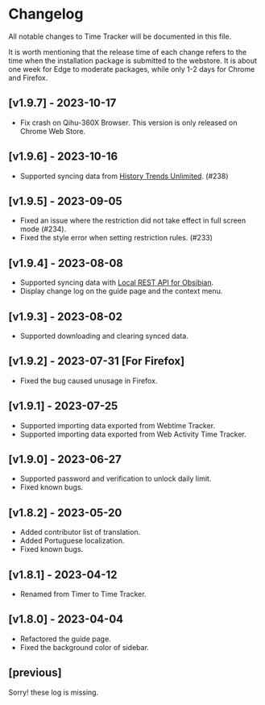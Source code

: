 # Changelog

All notable changes to Time Tracker will be documented in this file.

It is worth mentioning that the release time of each change refers to the time when the installation package is submitted to the webstore. It is about one week for Edge to moderate packages, while only 1-2 days for Chrome and Firefox.

## [v1.9.7] - 2023-10-17

- Fix crash on Qihu-360X Browser. This version is only released on Chrome Web Store.

## [v1.9.6] - 2023-10-16

- Supported syncing data from [History Trends Unlimited](https://chrome.google.com/webstore/detail/history-trends-unlimited/pnmchffiealhkdloeffcdnbgdnedheme). (#238)

## [v1.9.5] - 2023-09-05

- Fixed an issue where the restriction did not take effect in full screen mode (#234).
- Fixed the style error when setting restriction rules. (#233)

## [v1.9.4] - 2023-08-08

- Supported syncing data with [Local REST API for Obsibian](https://github.com/coddingtonbear/obsidian-local-rest-api).
- Display change log on the guide page and the context menu.

## [v1.9.3] - 2023-08-02

- Supported downloading and clearing synced data.

## [v1.9.2] - 2023-07-31 [For Firefox]

- Fixed the bug caused unusage in Firefox.

## [v1.9.1] - 2023-07-25

- Supported importing data exported from Webtime Tracker.
- Supported importing data exported from Web Activity Time Tracker.

## [v1.9.0] - 2023-06-27

- Supported password and verification to unlock daily limit.
- Fixed known bugs.

## [v1.8.2] - 2023-05-20

- Added contributor list of translation.
- Added Portuguese localization.
- Fixed known bugs.

## [v1.8.1] - 2023-04-12

- Renamed from Timer to Time Tracker.

## [v1.8.0] - 2023-04-04

- Refactored the guide page.
- Fixed the background color of sidebar.

## [previous] 

Sorry! these log is missing.
